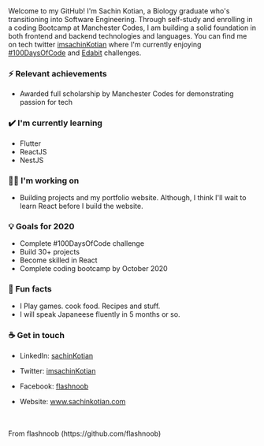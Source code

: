 <br>
<br>
Welcome to my GitHub! I'm Sachin Kotian, a Biology graduate who's transitioning into Software Engineering. Through self-study and enrolling in a coding Bootcamp at Manchester Codes, I am building a solid foundation in both frontend and backend technologies and languages. You can find me on tech twitter <a href = "https://twitter.com/imsachinKotian">imsachinKotian</a> where I'm currently enjoying  <a href="https://twitter.com/search?q=%23100DaysOfCode&src=hashtag_click">#100DaysOfCode</a> and <a href="https://edabit.com/challenges">Edabit</a> challenges.

### ⚡ Relevant achievements
- Awarded full scholarship by Manchester Codes for demonstrating passion for tech

### ✔️ I'm currently learning
- Flutter
- ReactJS
- NestJS

### 👩‍💻 I'm working on
- Building projects and my portfolio website. 
Although, I think I'll wait to learn React before I build the website.

### 💡 Goals for 2020
- Complete #100DaysOfCode challenge
- Build 30+ projects 
- Become skilled in React
- Complete coding bootcamp by October 2020

### 🌴 Fun facts
- I Play games. cook food. Recipes and stuff. 
- I will speak Japaneese fluently in 5 months or so.

### ☕ Get in touch
- LinkedIn: <a href = "https://www.linkedin.com/in/sachin-kotian-1818524a/">sachinKotian</a>
- Twitter: <a href = "https://twitter.com/imsachinKotian">imsachinKotian</a>
- Facebook: <a href = "https://facebook.com/flashnoob">flashnoob</a>

- Website: www.sachinkotian.com
<br>
<br>
From flashnoob (https://github.com/flashnoob)
